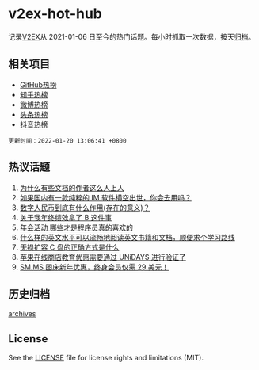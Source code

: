 # v2ex-hot-hub

 记录[V2EX](https://www.v2ex.com/)从 2021-01-06 日至今的热门话题。每小时抓取一次数据，按天[归档](archives)。
 
 ## 相关项目

- [GitHub热榜](https://github.com/lonnyzhang423/github-hot-hub)
- [知乎热榜](https://github.com/lonnyzhang423/zhihu-hot-hub)
- [微博热榜](https://github.com/lonnyzhang423/weibo-hot-hub)
- [头条热榜](https://github.com/lonnyzhang423/toutiao-hot-hub)
- [抖音热榜](https://github.com/lonnyzhang423/douyin-hot-hub)


 `更新时间：2022-01-20 13:06:41 +0800`

## 热议话题

1. [为什么有些文档的作者这么人上人](https://www.v2ex.com/t/829250)
1. [如果国内有一款纯粹的 IM 软件横空出世，你会去用吗？](https://www.v2ex.com/t/829217)
1. [数字人民币到底有什么作用(存在的意义)？](https://www.v2ex.com/t/829237)
1. [关于我年终绩效拿了 B 这件事](https://www.v2ex.com/t/829222)
1. [年会活动 哪些才是程序员真的喜欢的](https://www.v2ex.com/t/829390)
1. [什么样的英文水平可以流畅地阅读英文书籍和文档，顺便求个学习路线](https://www.v2ex.com/t/829253)
1. [无损扩容 C 盘的正确方式是什么](https://www.v2ex.com/t/829327)
1. [苹果在线商店教育优惠需要通过 UNiDAYS 进行验证了](https://www.v2ex.com/t/829284)
1. [SM.MS 图床新年优惠，终身会员仅需 29 美元！](https://www.v2ex.com/t/829272)

## 历史归档

[archives](archives)

## License

See the [LICENSE](LICENSE) file for license rights and limitations (MIT).
